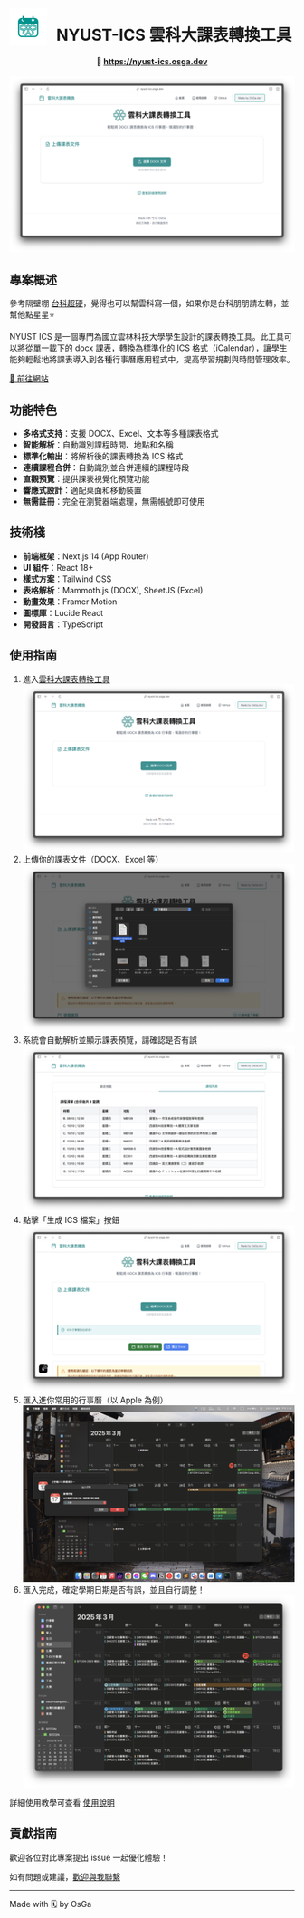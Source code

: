 <h1>
  <img src="public/icon.png" width="66" style="position: relative; top: 8px; margin-right: 10px;"/>
  NYUST-ICS 雲科大課表轉換工具
</h1>



<div align="center">
  <h4>
    🔗 <a href="https://nyust-ics.osga.dev">https://nyust-ics.osga.dev</a>
  </h4>
</div>

![NYUST ICS](public/nyust-ics.png)

## 專案概述

參考隔壁棚 [台科超硬](https://github.com/WuSandWitch/NTUST-Calendar-Maker)，覺得也可以幫雲科寫一個，如果你是台科朋朋請左轉，並幫他點星星⭐

NYUST ICS 是一個專門為國立雲林科技大學學生設計的課表轉換工具。此工具可以將從單一載下的 docx 課表，轉換為標準化的 ICS 格式（iCalendar），讓學生能夠輕鬆地將課表導入到各種行事曆應用程式中，提高學習規劃與時間管理效率。

[🔗 前往網站](https://nyust-ics.osga.dev)

## 功能特色

- **多格式支持**：支援 DOCX、Excel、文本等多種課表格式
- **智能解析**：自動識別課程時間、地點和名稱
- **標準化輸出**：將解析後的課表轉換為 ICS 格式
- **連續課程合併**：自動識別並合併連續的課程時段
- **直觀預覽**：提供課表視覺化預覽功能
- **響應式設計**：適配桌面和移動裝置
- **無需註冊**：完全在瀏覽器端處理，無需帳號即可使用

## 技術棧

- **前端框架**：Next.js 14 (App Router)
- **UI 組件**：React 18+
- **樣式方案**：Tailwind CSS
- **表格解析**：Mammoth.js (DOCX), SheetJS (Excel)
- **動畫效果**：Framer Motion
- **圖標庫**：Lucide React
- **開發語言**：TypeScript


## 使用指南

1. 進入[雲科大課表轉換工具](https://nyust-ics.osga.dev/guide)
![NYUST ICS](public/nyust-ics.png)
2. 上傳你的課表文件（DOCX、Excel 等）
![Upload](public/image/upload.png)
3. 系統會自動解析並顯示課表預覽，請確認是否有誤
![check](public/image/check.png)
4. 點擊「生成 ICS 檔案」按鈕
![ics](public/image/ics.png)
5. 匯入進你常用的行事曆（以 Apple 為例）
![date](public/image/date.png)
6. 匯入完成，確定學期日期是否有誤，並且自行調整！
![dont](public/image/done.png)

詳細使用教學可查看 [使用說明](https://nyust-ics.osga.dev/guide)
## 貢獻指南

歡迎各位對此專案提出 issue 一起優化體驗！

如有問題或建議，[歡迎與我聯繫](https://osga.dev/contect)

---

Made with 🗓️ by OsGa


